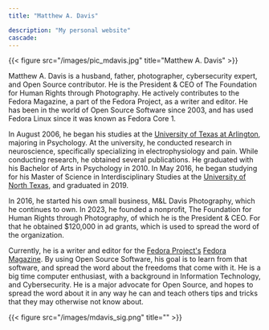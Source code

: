 ```yaml
---
title: "Matthew A. Davis"

description: "My personal website"
cascade:
---
```


{{< figure src="/images/pic_mdavis.jpg" title="Matthew A. Davis" >}}

Matthew A. Davis is a husband, father, photographer, cybersecurity expert, and Open Source contributor. He is the President & CEO of The Foundation for Human Rights through Photography. He actively contributes to the Fedora Magazine, a part of the Fedora Project, as a writer and editor. He has been in the world of Open Source Software since 2003, and has used Fedora Linux since it was known as Fedora Core 1.

In August 2006, he began his studies at the [University of Texas at Arlington](https://www.uta.edu/), majoring in Psychology. At the university, he conducted research in neuroscience, specifically specializing in electrophysiology and pain. While conducting research, he obtained several publications. He graduated with his Bachelor of Arts in Psychology in 2010. In May 2016, he began studying for his Master of Science in Interdisciplinary Studies at the [University of North Texas](https://www.unt.edu/), and graduated in 2019.

In 2016, he started his own small business, M&L Davis Photography, which he continues to own. In 2023, he founded a nonprofit, The Foundation for Human Rights through Photography, of which he is the President & CEO. For that he obtained $120,000 in ad grants, which is used to spread the word of the organization.

Currently, he is a writer and editor for the [Fedora Project's](https://fedoraproject.org/) [Fedora Magazine](https://fedoramagazine.org/). By using Open Source Software, his goal is to learn from that software, and spread the word about the freedoms that come with it. He is a big time computer enthusiast, with a background in Information Technology, and Cybersecurity. He is a major advocate for Open Source, and hopes to spread the word about it in any way he can and teach others tips and tricks that they may otherwise not know about.

{{< figure src="/images/mdavis_sig.png" title="" >}}